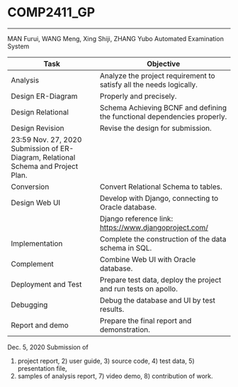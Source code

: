 # COMP2411_GP
---
MAN Furui, WANG Meng, Xing Shiji, ZHANG Yubo
Automated Examination System

| Task                 | Objective
| -------------------- | ------------------------------------------------------------------------- |
| Analysis             | Analyze the project requirement to satisfy all the needs logically.       |
| Design ER-Diagram    | Properly and precisely.                                                   | 
| Design Relational    | Schema Achieving BCNF and defining the functional dependencies properly.  |
| Design Revision      | Revise the design for submission.                                         | 
| 23:59 Nov. 27, 2020  Submission of ER-Diagram, Relational Schema and Project Plan.               |
| Conversion           | Convert Relational Schema to tables.                                      | 
| Design Web UI        | Develop with Django, connecting to Oracle database.                       |
|                      | Django reference link: https://www.djangoproject.com/                     |
| Implementation       | Complete the construction of the data schema in SQL.                      |
| Complement           | Combine Web UI with Oracle database.                                      |
| Deployment and Test  | Prepare test data, deploy the project and run tests on apollo.            |
| Debugging            | Debug the database and UI by test results.                                |
| Report and demo      | Prepare the final report and demonstration.                               |

Dec. 5, 2020
Submission of
1) project report, 2) user guide, 3) source code, 4) test data, 5) presentation file,
6) samples of analysis report, 7) video demo, 8) contribution of work.



